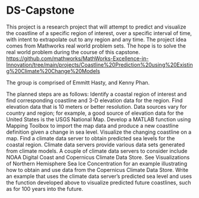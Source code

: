 # DS-Capstone
This project is a research project that will attempt to predict and visualize the coastline of a specific region of interest, over a specific interval of time, with intent to extrapolate out to any region and any time. The project idea comes from Mathworks real world problem sets. The hope is to solve the real world problem during the course of this capstone.
https://github.com/mathworks/MathWorks-Excellence-in-Innovation/tree/main/projects/Coastline%20Prediction%20using%20Existing%20Climate%20Change%20Models

The group is comprised of Emmitt Hasty, and Kenny Phan.

The planned steps are as follows:
Identify a coastal region of interest and find corresponding coastline and 3-D elevation data for the region. Find elevation data that is 10 meters or better resolution. Data sources vary for country and region; for example, a good source of elevation data for the United States is the USGS National Map.
Develop a MATLAB function using Mapping Toolbox to import the map data and produce a new coastline definition given a change in sea level. Visualize the changing coastline on a map.
Find a climate data server to obtain predicted sea levels for the coastal region. Climate data servers provide various data sets generated from climate models. A couple of climate data servers to consider include NOAA Digital Coast and Copernicus Climate Data Store. See Visualizations of Northern Hemisphere Sea Ice Concentration for an example illustrating how to obtain and use data from the Copernicus Climate Data Store.
Write an example that uses the climate data server’s predicted sea level and uses the function developed above to visualize predicted future coastlines, such as for 100 years into the future.

